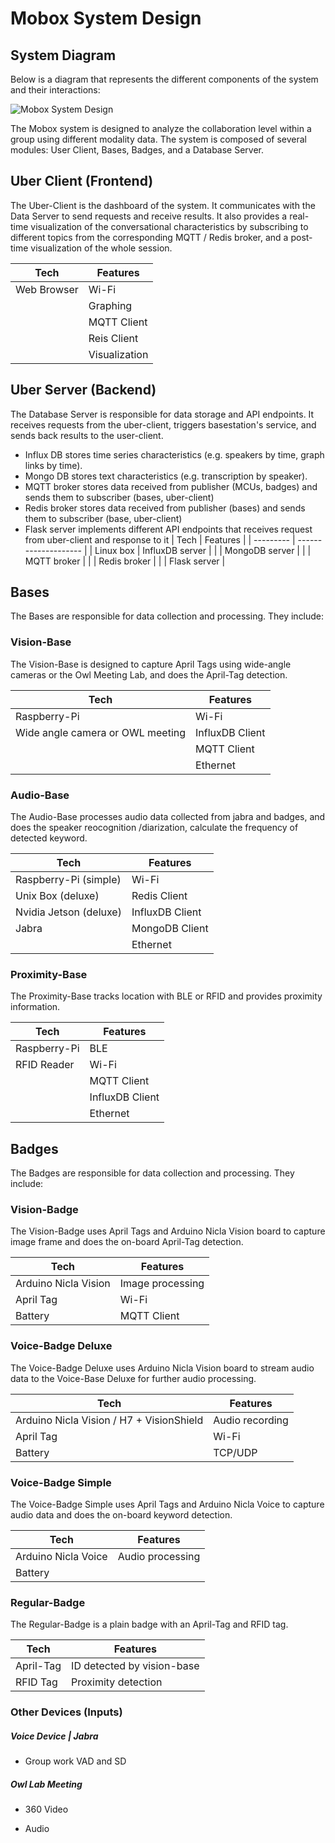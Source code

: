 # Mobox System Design

## System Diagram

Below is a diagram that represents the different components of the system and their interactions:

![Mobox System Design](https://kroki.io/graphviz/svg/eNptUcFqhDAQve9XBE-7h4W212JBK_SiF0UvSymJGdzQ1NiJKQvFf2-iNirryTHvzXtvZrhokHZX8kZ-DwRp-8kFhmn-fCCt4kAu-ko7CJm6vdunklwkZSDDoGSA55hqIMdXKaDtT4EjaMMmuVoa3QN-PDjZuSehPWWupQD8ASTH6XsKbGOtpMIQgds6KbyNayFFr5A2MBpkC5aJGpW2EqIGPYLDToDHVQCXVy9uTBqwP5VXrIQWqh3HGvUij0SGC7UAqQdSVdN-07QX4mkTgjfrFA0CtC5GfJ-Dz1NXcbKAys47YSQBaW7_lGKXUoivTk6UfHHIoTGS4spicNc9v6yXX0DLNcnh24Dupw1b1HLKO4o2csNYnSmS0u0I9Hh2f6ts5FW-inyVTsuYUTf6DLsR5zKPZ-bwB-M72Mg=)


The Mobox system is designed to analyze the collaboration level within a group using different modality data. The system is composed of several modules: User Client, Bases, Badges, and a Database Server. 

## Uber Client (Frontend)

The Uber-Client is the dashboard of the system. It communicates with the Data Server to send requests and receive results. It also provides a real-time visualization of the conversational characteristics by subscribing to different topics from the corresponding MQTT / Redis broker, and a post-time visualization of the whole session.

| Tech               | Features                          |
| ------------------ | --------------------------------- |
| Web Browser        | Wi-Fi                             |
|                    | Graphing                          |
|                    | MQTT  Client                      |
|                    | Reis Client                       |
|                    | Visualization                     |

## Uber Server (Backend)

The Database Server is responsible for data storage and API endpoints. It receives requests from the uber-client, triggers basestation's service, and sends back results to the user-client.
+ Influx DB stores time series characteristics (e.g. speakers by time, graph links by time).
+ Mongo DB stores text characteristics (e.g. transcription by speaker).
+ MQTT broker stores data received from publisher (MCUs, badges) and sends them to subscriber (bases, uber-client)
+ Redis broker stores data received from publisher (bases) and sends them to subscriber (base, uber-client)
+ Flask server implements different API endpoints that receives request from uber-client and response to it
| Tech      | Features             |
| --------- | -------------------- |
| Linux box | InfluxDB server      |
|           | MongoDB server       |
|           | MQTT broker          |
|           | Redis broker         |
|           | Flask server         |


## Bases

The Bases are responsible for data collection and processing. They include:

### Vision-Base

The Vision-Base is designed to capture April Tags using wide-angle cameras or the Owl Meeting Lab, and does the April-Tag detection.

| Tech         | Features                         |
| ------------ | -------------------------------- |
| Raspberry-Pi | Wi-Fi                            |
| Wide angle camera or OWL meeting | InfluxDB Client|
|              | MQTT Client                      |
|              | Ethernet                         |

### Audio-Base

The Audio-Base processes audio data collected from jabra and badges, and does the speaker reocognition /diarization, calculate the frequency of detected keyword.

| Tech                   | Features           |
| ---------------------- | ------------------ |
| Raspberry-Pi (simple)  | Wi-Fi              |
| Unix Box (deluxe)      | Redis Client       |
| Nvidia Jetson (deluxe) | InfluxDB Client    |
| Jabra                  | MongoDB Client     |
|                        | Ethernet           |

### Proximity-Base

The Proximity-Base tracks location with BLE or RFID and provides proximity information. 

| Tech          | Features           |
| ------------- | ------------------ |
| Raspberry-Pi  | BLE                |
| RFID Reader   | Wi-Fi              |
|               | MQTT Client        |
|               | InfluxDB Client    |
|               | Ethernet           |

## Badges

The Badges are responsible for data collection and processing. They include:

### Vision-Badge

The Vision-Badge uses April Tags and Arduino Nicla Vision board to capture image frame and does the on-board April-Tag detection.

| Tech                 | Features            |
| -------------------- | ------------------- |
| Arduino Nicla Vision | Image processing    |
| April Tag            | Wi-Fi               |
| Battery              | MQTT Client         |

### Voice-Badge Deluxe

The Voice-Badge Deluxe uses Arduino Nicla Vision board to stream audio data to the Voice-Base Deluxe for further audio processing.

| Tech                                      | Features            |
| ----------------------------------------- | ------------------- |
| Arduino Nicla Vision / H7 + VisionShield  | Audio recording     |
| April Tag                                 | Wi-Fi               |
| Battery                                   | TCP/UDP             |

### Voice-Badge Simple

The Voice-Badge Simple uses April Tags and Arduino Nicla Voice to capture audio data and does the on-board keyword detection.

| Tech                               | Features            |
| ---------------------------------- | ------------------- |
| Arduino Nicla Voice                | Audio processing    |
| Battery                            |                     |

### Regular-Badge

The Regular-Badge is a plain badge with an April-Tag and RFID tag.

| Tech      | Features             |
| --------- | -------------------- |
| April-Tag | ID detected by vision-base |
| RFID Tag  | Proximity detection  |

### **Other Devices (Inputs)**

##### *Voice Device | Jabra*

+ Group work VAD and SD

##### *Owl Lab Meeting*

+ 360 Video

+ Audio


